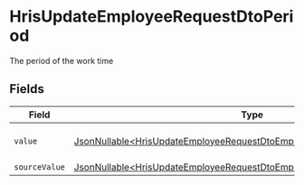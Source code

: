 # HrisUpdateEmployeeRequestDtoPeriod

The period of the work time


## Fields

| Field                                                                                                                                                            | Type                                                                                                                                                             | Required                                                                                                                                                         | Description                                                                                                                                                      | Example                                                                                                                                                          |
| ---------------------------------------------------------------------------------------------------------------------------------------------------------------- | ---------------------------------------------------------------------------------------------------------------------------------------------------------------- | ---------------------------------------------------------------------------------------------------------------------------------------------------------------- | ---------------------------------------------------------------------------------------------------------------------------------------------------------------- | ---------------------------------------------------------------------------------------------------------------------------------------------------------------- |
| `value`                                                                                                                                                          | [JsonNullable\<HrisUpdateEmployeeRequestDtoEmploymentWorkTimeValue>](../../models/components/HrisUpdateEmployeeRequestDtoEmploymentWorkTimeValue.md)             | :heavy_minus_sign:                                                                                                                                               | The unified value for the period.                                                                                                                                | month                                                                                                                                                            |
| `sourceValue`                                                                                                                                                    | [JsonNullable\<HrisUpdateEmployeeRequestDtoEmploymentWorkTimeSourceValue>](../../models/components/HrisUpdateEmployeeRequestDtoEmploymentWorkTimeSourceValue.md) | :heavy_minus_sign:                                                                                                                                               | N/A                                                                                                                                                              |                                                                                                                                                                  |